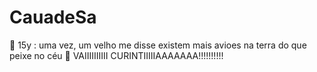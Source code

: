 # CauadeSa
🤠 15y :
uma vez, um velho me disse existem mais avioes na terra do que peixe no céu 🤫
VAIIIIIIIIII CURINTIIIIIAAAAAAA!!!!!!!!!!
